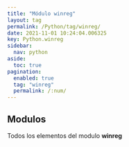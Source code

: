 ```yaml
---
title: "Módulo winreg"
layout: tag
permalink: /Python/tag/winreg/
date: 2021-11-01 10:24:04.006325
key: Python.winreg
sidebar: 
  nav: python
aside: 
  toc: true
pagination: 
  enabled: true
  tag: "winreg"
  permalink: /:num/
---
```


<h2>Modulos</h2>
Todos los elementos del modulo <strong>winreg</strong>
